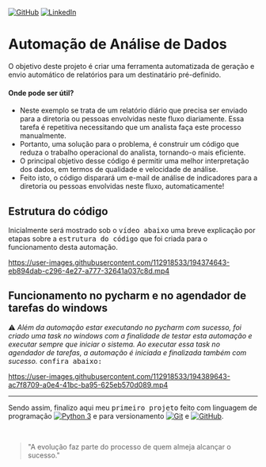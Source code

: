 [![GitHub](https://img.shields.io/github/license/jdeveloperanalyst/Analise-de-Dados)](https://github.com/jdeveloperanalyst/Analise-de-Dados/blob/master/LICENSE)
[![LinkedIn](https://img.shields.io/badge/-LinkedIn-05122A?style=flat&logo=linkedin)](https://www.linkedin.com/in/jonatas-silva-dev-6a6f6e/)
# Automação de Análise de Dados

O objetivo deste projeto é criar uma ferramenta automatizada de geração e envio automático de relatórios para um destinatário pré-definido.
<br>
#### Onde pode ser útil?
+ Neste exemplo se trata de um relatório diário que precisa ser enviado para a diretoria ou pessoas envolvidas neste fluxo diariamente. Essa tarefa é repetitiva necessitando que um analista faça este processo manualmente.
+ Portanto, uma solução para o problema, é construir um código que reduza o trabalho operacional do analista, tornando-o mais eficiente.
+ O principal objetivo desse código é permitir uma melhor interpretação dos dados, em termos de qualidade e velocidade de análise.
+ Feito isto, o código disparará um e-mail de análise de indicadores para a diretoria ou pessoas envolvidas neste fluxo, automaticamente!
## Estrutura do código

Inicialmente será mostrado sob o <kbd>vídeo abaixo</kbd> uma breve explicação por etapas sobre a <kbd>estrutura do código</kbd> que foi criada para o funcionamento desta automação.
<br>


https://user-images.githubusercontent.com/112918533/194374643-eb894dab-c296-4e27-a777-32641a037c8d.mp4


## Funcionamento no pycharm e no agendador de tarefas do windows
:warning: _Além da automação estar executando no pycharm com sucesso, foi criado uma task no windows com a finalidade de testar esta automação e executar sempre que iniciar o sistema. Ao executar essa task no agendador de tarefas, a automação é iniciada e finalizada também com sucesso._ <kbd>confira abaixo:</kbd>
<br>


https://user-images.githubusercontent.com/112918533/194389643-ac7f8709-a0e4-41bc-ba95-625eb570d089.mp4


***
Sendo assim, finalizo aqui meu <kbd>primeiro projeto</kbd> feito com linguagem de programação [![Python 3](https://img.shields.io/badge/-Python%203-05122A?style=flat&logo=python)](https://www.python.org/) e para versionamento [![Git](https://img.shields.io/badge/-Git-05122A?style=flat&logo=git)](https://git-scm.com/) e [![GitHub](https://img.shields.io/badge/-GitHub-05122A?style=flat&logo=github)](https://github.com/).

<br>

> "A evolução faz parte do processo de quem almeja alcançar o sucesso."
